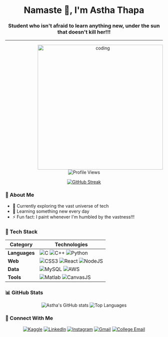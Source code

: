 <h1 align="center">Namaste 🙏, I'm Astha Thapa </h1>
<h3 align="center"> Student who isn't afraid to learn anything new, under the sun that doesn't kill her!!!</h3>

---

<div align="center">
  <img align="right" alt="coding" width="400" src="https://media2.giphy.com/media/hpXdHPfFI5wTABdDx9/giphy.gif?cid=6c09b952nnc534ioddeqekw8w3l0m8ou72gc55e4p34jhqnm&ep=v1_internal_gif_by_id&rid=giphy.gif&ct=g">
  
  ![Profile Views](https://komarev.com/ghpvc/?username=asthathapaa&label=Profile%20views&color=0e75b6&style=flat)
  
  [![GitHub Streak](https://streak-stats.demolab.com?user=asthathapaa&theme=radical&border_radius=5)](https://git.io/streak-stats)
</div>

### 🌟 About Me
- 🔭 Currently exploring the vast universe of tech
- 🌱 Learning something new every day
- ⚡ Fun fact: I paint whenever I'm humbled by the vastness!!!

### 🚀 Tech Stack
<div align="center">
  
| Category       | Technologies                                                                 |
|----------------|------------------------------------------------------------------------------|
| **Languages**  | ![C](https://img.shields.io/badge/c-%2300599C.svg?style=flat&logo=c&logoColor=white) ![C++](https://img.shields.io/badge/c++-%2300599C.svg?style=flat&logo=c%2B%2B&logoColor=white) ![Python](https://img.shields.io/badge/python-3670A0?style=flat&logo=python&logoColor=ffdd54) |
| **Web**        | ![CSS3](https://img.shields.io/badge/css3-%231572B6.svg?style=flat&logo=css3&logoColor=white) ![React](https://img.shields.io/badge/react-%2320232a.svg?style=flat&logo=react&logoColor=%2361DAFB) ![NodeJS](https://img.shields.io/badge/node.js-6DA55F?style=flat&logo=node.js&logoColor=white) |
| **Data**       | ![MySQL](https://img.shields.io/badge/mysql-%2300f.svg?style=flat&logo=mysql&logoColor=white) ![AWS](https://img.shields.io/badge/AWS-%23FF9900.svg?style=flat&logo=amazon-aws&logoColor=white) |
| **Tools**      | ![Matlab](https://img.shields.io/badge/Matlab-%230076A8.svg?style=flat&logo=mathworks&logoColor=white) ![CanvasJS](https://img.shields.io/badge/CanvasJS-%23000000.svg?style=flat&logo=canvasjs&logoColor=white) |

</div>

### 📊 GitHub Stats
<div align="center">
  
![Astha's GitHub stats](https://github-readme-stats.vercel.app/api?username=asthathapaa&show_icons=true&theme=radical)
![Top Languages](https://github-readme-stats.vercel.app/api/top-langs/?username=asthathapaa&layout=compact&theme=radical)

</div>

### 🤝 Connect With Me
<div align="center">
  
[![Kaggle](https://img.shields.io/badge/Kaggle-20BEFF?style=for-the-badge&logo=kaggle&logoColor=white)](https://www.kaggle.com/asthavthapa)
[![LinkedIn](https://img.shields.io/badge/LinkedIn-0077B5?style=for-the-badge&logo=linkedin&logoColor=white)](https://www.linkedin.com/in/astha-thapa-19b518296/)
[![Instagram](https://img.shields.io/badge/Instagram-E4405F?style=for-the-badge&logo=instagram&logoColor=white)](https://instagram.com/_asthathapa)
[![Gmail](https://img.shields.io/badge/Gmail-D14836?style=for-the-badge&logo=gmail&logoColor=white)](mailto:thapaastha30@gmail.com)
[![College Email](https://img.shields.io/badge/College_Mail-4285F4?style=for-the-badge&logo=gmail&logoColor=white)](mailto:astha.221707@ncit.edu.np)

</div>

